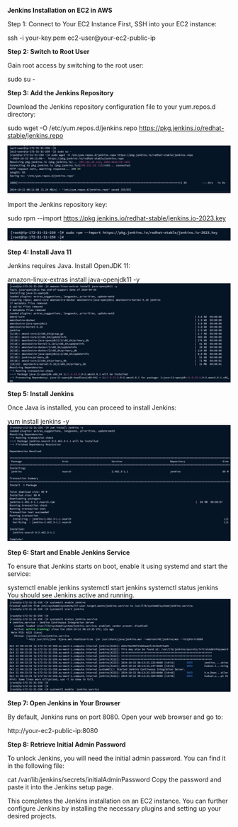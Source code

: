 **Jenkins Installation on EC2 in AWS**

Step 1: Connect to Your EC2 Instance
First, SSH into your EC2 instance:


ssh -i your-key.pem ec2-user@your-ec2-public-ip

**Step 2: Switch to Root User**

Gain root access by switching to the root user:

sudo su -

**Step 3: Add the Jenkins Repository**

Download the Jenkins repository configuration file to your yum.repos.d directory:

sudo wget -O /etc/yum.repos.d/jenkins.repo https://pkg.jenkins.io/redhat-stable/jenkins.repo

![alt text](../images/image-1.png)

Import the Jenkins repository key:

sudo rpm --import https://pkg.jenkins.io/redhat-stable/jenkins.io-2023.key

![alt text](../images/image-2.png)

**Step 4: Install Java 11**

Jenkins requires Java. Install OpenJDK 11:

amazon-linux-extras install java-openjdk11 -y
![alt text](../images/image-3.png)

**Step 5: Install Jenkins**

Once Java is installed, you can proceed to install Jenkins:

yum install jenkins -y
![alt text](../images/image-4.png)

**Step 6: Start and Enable Jenkins Service**

To ensure that Jenkins starts on boot, enable it using systemd and start the service:


systemctl enable jenkins
systemctl start jenkins
systemctl status jenkins
You should see Jenkins active and running.
![alt text](../images/image-5.png)

**Step 7: Open Jenkins in Your Browser**

By default, Jenkins runs on port 8080. Open your web browser and go to:

http://your-ec2-public-ip:8080

**Step 8: Retrieve Initial Admin Password**

To unlock Jenkins, you will need the initial admin password. You can find it in the following file:

cat /var/lib/jenkins/secrets/initialAdminPassword
Copy the password and paste it into the Jenkins setup page.

This completes the Jenkins installation on an EC2 instance. You can further configure Jenkins by installing the necessary plugins and setting up your desired projects.